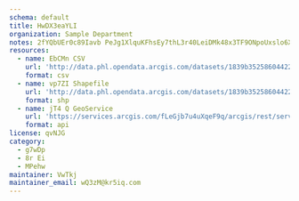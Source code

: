 ```yaml
---
schema: default
title: HwDX3eaYLI 
organization: Sample Department 
notes: 2fYQbUEr0c89Iavb PeJg1XlquKFhsEy7thL3r40LeiDMk48x3TF9ONpoUxslo6X5kSVJ2YZvdG7WKzPignqOaumm6RBACznBG V 
resources:
  - name: EbCMn CSV
    url: 'http://data.phl.opendata.arcgis.com/datasets/1839b35258604422b0b520cbb668df0d_0.csv'
    format: csv
  - name: vp7ZI Shapefile
    url: 'http://data.phl.opendata.arcgis.com/datasets/1839b35258604422b0b520cbb668df0d_0.zip'
    format: shp
  - name: jT4 Q GeoService
    url: 'https://services.arcgis.com/fLeGjb7u4uXqeF9q/arcgis/rest/services/Air_Monitoring_Stations/FeatureServer/0/query'
    format: api
license: qvNJG 
category:
  - g7wDp 
  - 8r Ei 
  - MPehw 
maintainer: VwTkj  
maintainer_email: wQ3zM@kr5iq.com
---
```

